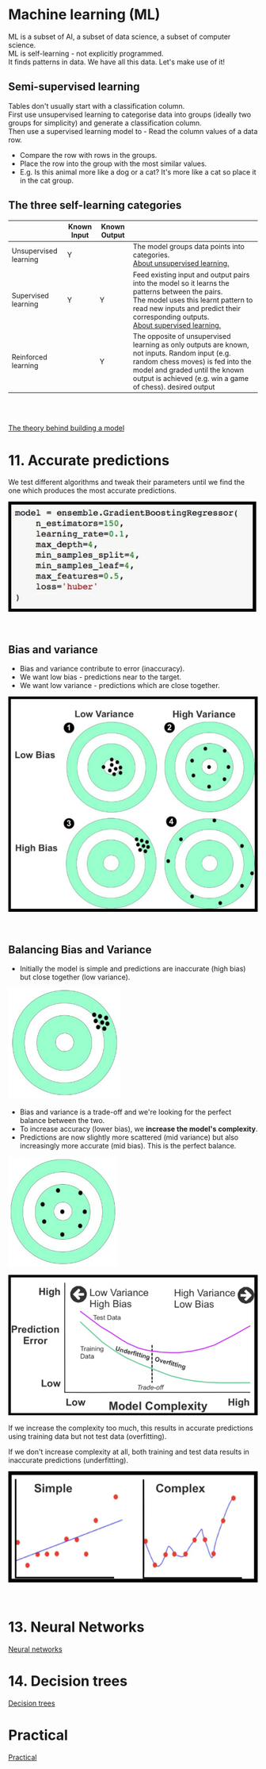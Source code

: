 # Machine learning (ML)
ML is a subset of AI, a subset of data science, a subset of computer science.\
ML is self-learning - not explicitly programmed.\
It finds patterns in data. We have all this data. Let's make use of it!

## Semi-supervised learning
Tables don't usually start with a classification column.\
First use unsupervised learning to categorise data into groups (ideally two groups for simplicity) and generate a classification column.\
Then use a supervised learning model to - Read the column values of a data row.
- Compare the row with rows in the groups.
- Place the row into the group with the most similar values.
- E.g. Is this animal more like a dog or a cat? It's more like a cat so place it in the cat group.

## The three self-learning categories
|                       | Known Input | Known Output |                                                                                                                                                                                                                                    |
| --------------------- | ----------- | ------------ | ---------------------------------------------------------------------------------------------------------------------------------------------------------------------------------------------------------------------------------- |
| Unsupervised learning | Y           |              | The model groups data points into categories.<br/>[About unsupervised learning.](unsupervised-learning.md)                                                                                  |
| Supervised learning   | Y           | Y            | Feed existing input and output pairs into the model so it learns the patterns between the pairs.<br/>The model uses this learnt pattern to read new inputs and predict their corresponding outputs.<br/>[About supervised learning.](supervised-learning.md)                                                     |
| Reinforced learning   |             | Y            | The opposite of unsupervised learning as only outputs are known, not inputs. Random input (e.g. random chess moves) is fed into the model and graded until the known output is achieved (e.g. win a game of chess). desired output |

<br/><br/>

[The theory behind building a model](build-model-theory.md)


# 11. Accurate predictions

We test different algorithms and tweak their parameters until we find the one which produces the most accurate predictions.

![hyperparameters](/images/hyperparameters.png "hyperparameters")

<br/>

## Bias and variance
- Bias and variance contribute to error (inaccuracy).
- We want low bias - predictions near to the target.
- We want low variance - predictions which are close together.

![bias-and-variance](/images/bias-and-variance.png "bias and variance")

<br/>

## Balancing Bias and Variance
- Initially the model is simple and predictions are inaccurate (high bias) but close together (low variance).

![high-bias-low-variance](/images/high-bias-low-variance.png "high bias low variance")

- Bias and variance is a trade-off and we're looking for the perfect balance between the two.
- To increase accuracy (lower bias), we **increase the model's complexity**.
- Predictions are now slightly more scattered (mid variance) but also increasingly more accurate (mid bias). This is the perfect balance.

![mid-bias-mid-variance](/images/mid-bias-mid-variance.png "mid bias mid variance")

![model-complexity](/images/model-complexity.png "model complexity")


If we increase the complexity too much, this results in accurate predictions using training data but not test data (overfitting).

If we don't increase complexity at all, both training and test data results in inaccurate predictions (underfitting).

![model-complexity-2](/images/model-complexity-2.png "model complexity 2")


</br>

# 13. Neural Networks
[Neural networks](neural-networks.md)

# 14. Decision trees
[Decision trees](decision-trees.md)

# Practical
[Practical](practical.md)
